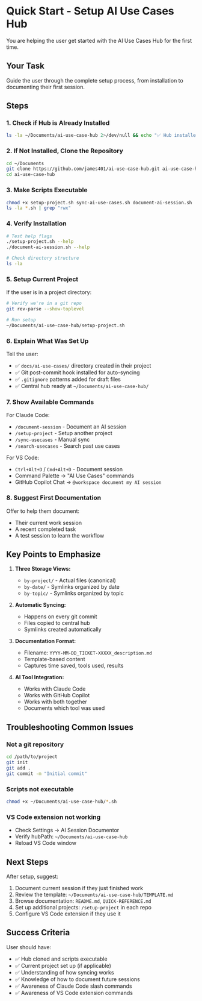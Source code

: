 # Quick Start - Setup AI Use Cases Hub

You are helping the user get started with the AI Use Cases Hub for the first time.

## Your Task

Guide the user through the complete setup process, from installation to documenting their first session.

## Steps

### 1. Check if Hub is Already Installed

```bash
ls -la ~/Documents/ai-use-case-hub 2>/dev/null && echo "✅ Hub installed" || echo "❌ Hub not found"
```

### 2. If Not Installed, Clone the Repository

```bash
cd ~/Documents
git clone https://github.com/james401/ai-use-case-hub.git ai-use-case-hub
cd ai-use-case-hub
```

### 3. Make Scripts Executable

```bash
chmod +x setup-project.sh sync-ai-use-cases.sh document-ai-session.sh
ls -la *.sh | grep "rwx"
```

### 4. Verify Installation

```bash
# Test help flags
./setup-project.sh --help
./document-ai-session.sh --help

# Check directory structure
ls -la
```

### 5. Setup Current Project

If the user is in a project directory:

```bash
# Verify we're in a git repo
git rev-parse --show-toplevel

# Run setup
~/Documents/ai-use-case-hub/setup-project.sh
```

### 6. Explain What Was Set Up

Tell the user:
- ✅ `docs/ai-use-cases/` directory created in their project
- ✅ Git post-commit hook installed for auto-syncing
- ✅ `.gitignore` patterns added for draft files
- ✅ Central hub ready at `~/Documents/ai-use-case-hub/`

### 7. Show Available Commands

For Claude Code:
- `/document-session` - Document an AI session
- `/setup-project` - Setup another project
- `/sync-usecases` - Manual sync
- `/search-usecases` - Search past use cases

For VS Code:
- `Ctrl+Alt+D` / `Cmd+Alt+D` - Document session
- Command Palette → "AI Use Cases" commands
- GitHub Copilot Chat → `@workspace document my AI session`

### 8. Suggest First Documentation

Offer to help them document:
- Their current work session
- A recent completed task
- A test session to learn the workflow

## Key Points to Emphasize

1. **Three Storage Views:**
   - `by-project/` - Actual files (canonical)
   - `by-date/` - Symlinks organized by date
   - `by-topic/` - Symlinks organized by topic

2. **Automatic Syncing:**
   - Happens on every git commit
   - Files copied to central hub
   - Symlinks created automatically

3. **Documentation Format:**
   - Filename: `YYYY-MM-DD_TICKET-XXXXX_description.md`
   - Template-based content
   - Captures time saved, tools used, results

4. **AI Tool Integration:**
   - Works with Claude Code
   - Works with GitHub Copilot
   - Works with both together
   - Documents which tool was used

## Troubleshooting Common Issues

### Not a git repository
```bash
cd /path/to/project
git init
git add .
git commit -m "Initial commit"
```

### Scripts not executable
```bash
chmod +x ~/Documents/ai-use-case-hub/*.sh
```

### VS Code extension not working
- Check Settings → AI Session Documentor
- Verify hubPath: `~/Documents/ai-use-case-hub`
- Reload VS Code window

## Next Steps

After setup, suggest:
1. Document current session if they just finished work
2. Review the template: `~/Documents/ai-use-case-hub/TEMPLATE.md`
3. Browse documentation: `README.md`, `QUICK-REFERENCE.md`
4. Set up additional projects: `/setup-project` in each repo
5. Configure VS Code extension if they use it

## Success Criteria

User should have:
- ✅ Hub cloned and scripts executable
- ✅ Current project set up (if applicable)
- ✅ Understanding of how syncing works
- ✅ Knowledge of how to document future sessions
- ✅ Awareness of Claude Code slash commands
- ✅ Awareness of VS Code extension commands
